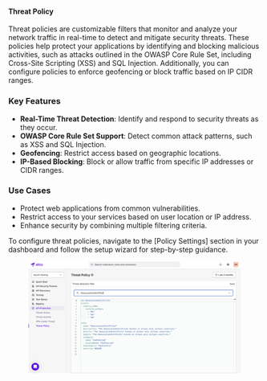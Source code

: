 
#### Threat Policy

Threat policies are customizable filters that monitor and analyze your network traffic in real-time to detect and mitigate security threats. These policies help protect your applications by identifying and blocking malicious activities, such as attacks outlined in the OWASP Core Rule Set, including Cross-Site Scripting (XSS) and SQL Injection. Additionally, you can configure policies to enforce geofencing or block traffic based on IP CIDR ranges.

### Key Features

- **Real-Time Threat Detection**: Identify and respond to security threats as they occur.  
- **OWASP Core Rule Set Support**: Detect common attack patterns, such as XSS and SQL Injection.  
- **Geofencing**: Restrict access based on geographic locations.  
- **IP-Based Blocking**: Block or allow traffic from specific IP addresses or CIDR ranges.

### Use Cases

- Protect web applications from common vulnerabilities.  
- Restrict access to your services based on user location or IP address.  
- Enhance security by combining multiple filtering criteria.

To configure threat policies, navigate to the [Policy Settings] section in your dashboard and follow the setup wizard for step-by-step guidance.

<figure><img src="../../.gitbook/assets/threat-policy.png" alt=""><figcaption></figcaption></figure>